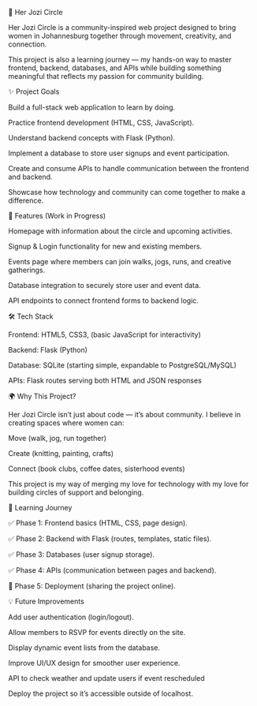 🌸 Her Jozi Circle

Her Jozi Circle is a community-inspired web project designed to bring women in Johannesburg together through movement, creativity, and connection.

This project is also a learning journey — my hands-on way to master frontend, backend, databases, and APIs while building something meaningful that reflects my passion for community building.



✨ Project Goals

Build a full-stack web application to learn by doing.

Practice frontend development (HTML, CSS, JavaScript).

Understand backend concepts with Flask (Python).

Implement a database to store user signups and event participation.

Create and consume APIs to handle communication between the frontend and backend.

Showcase how technology and community can come together to make a difference.



🚀 Features (Work in Progress)

Homepage with information about the circle and upcoming activities.

Signup & Login functionality for new and existing members.

Events page where members can join walks, jogs, runs, and creative gatherings.

Database integration to securely store user and event data.

API endpoints to connect frontend forms to backend logic.



🛠️ Tech Stack

Frontend: HTML5, CSS3, (basic JavaScript for interactivity)

Backend: Flask (Python)

Database: SQLite (starting simple, expandable to PostgreSQL/MySQL)

APIs: Flask routes serving both HTML and JSON responses



🌍 Why This Project?

Her Jozi Circle isn’t just about code — it’s about community.
I believe in creating spaces where women can:

Move (walk, jog, run together)

Create (knitting, painting, crafts)

Connect (book clubs, coffee dates, sisterhood events)

This project is my way of merging my love for technology with my love for building circles of support and belonging.


📖 Learning Journey

✅ Phase 1: Frontend basics (HTML, CSS, page design).

✅ Phase 2: Backend with Flask (routes, templates, static files).

✅ Phase 3: Databases (user signup storage).

✅ Phase 4: APIs (communication between pages and backend).

🔄 Phase 5: Deployment (sharing the project online).



💡 Future Improvements

Add user authentication (login/logout).

Allow members to RSVP for events directly on the site.

Display dynamic event lists from the database.

Improve UI/UX design for smoother user experience.

API to check weather and update users if event rescheduled

Deploy the project so it’s accessible outside of localhost.
